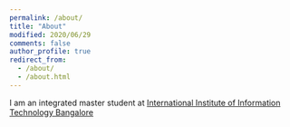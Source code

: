 ```yaml
---
permalink: /about/
title: "About"
modified: 2020/06/29
comments: false
author_profile: true
redirect_from: 
  - /about/
  - /about.html
---
```


I am an integrated master student at [International Institute of Information Technology Bangalore](https://www.iiitb.ac.in/)
